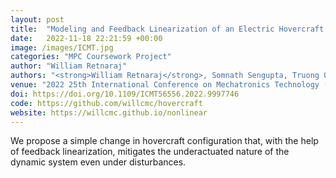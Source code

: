 ```yaml
---
layout: post
title:  "Modeling and Feedback Linearization of an Electric Hovercraft for Path Tracking"
date:   2022-11-18 22:21:59 +00:00
image: /images/ICMT.jpg
categories: "MPC Coursework Project"
author: "William Retnaraj"
authors: "<strong>William Retnaraj</strong>, Somnath Sengupta, Truong Quang Dinh"
venue: "2022 25th International Conference on Mechatronics Technology (ICMT)"
doi: https://doi.org/10.1109/ICMT56556.2022.9997746
code: https://github.com/willcmc/hovercraft
website: https://willcmc.github.io/nonlinear
---
```

We propose a simple change in hovercraft configuration that, with the help of feedback linearization, mitigates the underactuated nature of the dynamic system even under disturbances.
